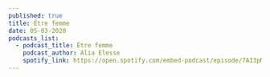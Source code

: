 ```yaml
---
published: true
title: Être femme
date: 05-03-2020
podcasts_list:
  - podcast_title: Être femme
    podcast_author: Alia Elesse
    spotify_link: https://open.spotify.com/embed-podcast/episode/7AI3pMeh1feLP16EJWMl7X
---
```

